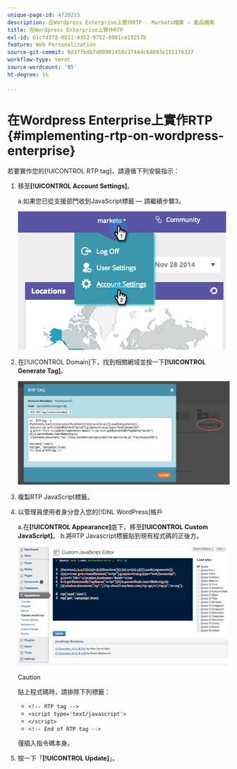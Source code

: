 ```yaml
---
unique-page-id: 4720215
description: 在Wordpress Enterprise上實作RTP - Marketo檔案 — 產品檔案
title: 在Wordpress Enterprise上實作RTP
exl-id: 61cfd3f8-0811-4352-9752-0081ce19257b
feature: Web Personalization
source-git-commit: 0d37fbdb7d08901458c1744dc68893e155176327
workflow-type: tm+mt
source-wordcount: '95'
ht-degree: 1%

---
```


# 在Wordpress Enterprise上實作RTP {#implementing-rtp-on-wordpress-enterprise}

若要實作您的[!UICONTROL RTP tag]，請遵循下列安裝指示：

1. 移至&#x200B;**[!UICONTROL Account Settings]**。

   a.如果您已從支援部門收到JavaScript標籤 — 請繼續步驟3。

   ![](assets/image2014-11-30-15-3a19-3a21-3.png)

1. 在[!UICONTROL Domain]下，找到相關網域並按一下&#x200B;**[!UICONTROL Generate Tag]**。

   ![](assets/image2014-11-30-15-3a20-3a17-3.png)

1. 複製RTP JavaScript標籤。

1. 以管理員使用者身分登入您的[!DNL WordPress]帳戶

   a.在&#x200B;**[!UICONTROL Appearance]**&#x200B;底下，移至&#x200B;**[!UICONTROL Custom JavaScript]**。
b.將RTP Javascript標籤貼到現有程式碼的正後方。

   ![](assets/image2014-12-3-17-3a51-3a46.png)

   >[!CAUTION]
   >
   >貼上程式碼時，請排除下列標籤：
   >
   >* `<!-- RTP tag -->`
   >* `<script type='text/javascript'>`
   >* `</script>`
   >* `<!-- End of RTP tag -->`
   >
   >僅插入指令碼本身。

1. 按一下「**[!UICONTROL Update]**」。
